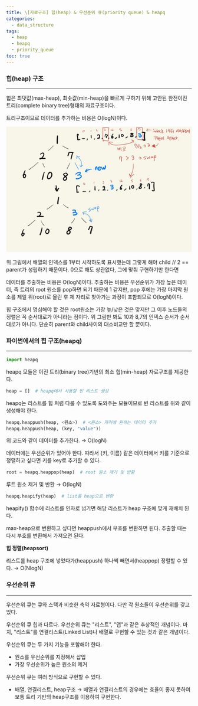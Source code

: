 ```yaml
---
title: \[자료구조] 힙(heap) & 우선순위 큐(priority queue) & heapq
categories: 
  - data_structure
tags: 
  - heap
  - heapq
  - priority_queue
toc: true
---
```


### 힙(heap) 구조

---

힙은 최댓값(max-heap), 최솟값(min-heap)을 빠르게 구하기 위해 고안된 완전이진트리(complete binary tree)형태의 자료구조이다.

트리구조이므로 데이터를 추가하는 비용은 O(logN)이다.

![minheap_insert](/assets/images/datastructure/minheap.png)

위 그림에서 배열의 인덱스를 1부터 시작하도록 표시했는데 그렇게 해야 child // 2 == parent가 성립하기 때문이다. 0으로 해도 상관없다, 그에 맞춰 구현하기만 한다면

데이터를 추출하는 비용은 O(logN)이다. 추출하는 비용은 우선순위가 가장 높은 데이터, 즉 트리의 root 원소를 pop하면 되기 때문에 1 같지만, pop 후에는 가장 마지막 원소를 제일 위(root)로 올린 후 제 자리로 찾아가는 과정이 포함되므로 O(logN)이다.

힙 구조에서 명심해야 할 것은 root원소는 가장 높/낮은 것은 맞지만 그 이후 노드들의 정렬은 꼭 순서대로가 아니라는 점이다. 위 그림만 봐도 10과 8,7의 인덱스 순서가 순서대로가 아니다. 단순히 parent와 child사이의 대소비교만 할 뿐이다.

### 파이썬에서의 힙 구조(heapq)

---

```python
import heapq
```

heapq 모듈은 이진 트리(binary tree)기반의 최소 힙(min-heap) 자료구조를 제공한다.

```python
heap = []  # heapq에서 사용할 빈 리스트 생성
```

heapq는 리스트를 힙 처럼 다룰 수 있도록 도와주는 모듈이므로 빈 리스트를 위와 같이 생성해야 한다.

```python
heapq.heappush(heap, <원소>)  # <원소> 자리에 원하는 데이터 추가
heapq.heappush(heap, (key, "value"))
```

 위 코드와 같이 데이터를 추가한다. → O(logN)

 데이터에는 우선순위가 있어야 한다. 따라서 {키, 이름} 같은 데이터에서 키를 기준으로 정렬하고 싶다면 키를 key로 추가할 수 있다.

```python
root = heapq.heappop(heap)  # root 원소 제거 및 반환
```

루트 원소 제거 및 반환 → O(logN)

```python
heapq.heapify(heap)  # list를 heap으로 변환
```

heapify() 함수에 리스트를 인자로 넘기면 해당 리스트가 heap 구조에 맞게 재배치 된다.

max-heap으로 변환하고 싶다면 heappush에서 부호를 변환하면 된다. 추출할 때는 다시 부호를 변환해서 가져오면 된다.

**힙 정렬(heapsort)**

리스트를 heap 구조에 넣었다가(heappush) 하나씩 빼면서(heappop) 정렬할 수 있다. → O(NlogN)

### 우선순위 큐

---

우선순위 큐는 큐와 스택과 비슷한 축약 자료형이다. 다만 각 원소들이 우선순위를 갖고 있다.

우선순위 큐 힙과 다르다. 우선순위 큐는 "리스트", "맵"과 같은 추상적인 개념이다. 마치, "리스트"를 연결리스트(Linked List)나 배열로 구현할 수 있는 것과 같은 개념이다.

우선순위 큐는 두 가지 기능을 포함해야 한다.

- 원소를 우선순위를 지정해서 삽입
- 가장 우선순위가 높은 원소의 제거

우선순위 큐는 여러 방식으로 구현할 수 있다.

- 배열, 연결리스트, heap구조 → 배열과 연결리스트의 경우에는 효율이 좋지 못하여 보통 트리 기반의 heap구조를 이용하여 구현한다.